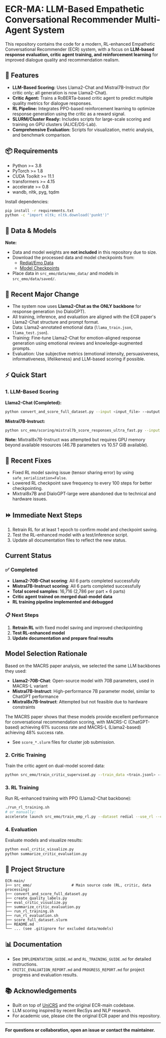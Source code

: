 # ECR-MA: LLM-Based Empathetic Conversational Recommender Multi-Agent System

This repository contains the code for a modern, RL-enhanced Empathetic Conversational Recommender (ECR) system, with a focus on **LLM-based response evaluation, critic agent training, and reinforcement learning** for improved dialogue quality and recommendation realism.

## 🚀 Features

- **LLM-Based Scoring:** Uses Llama2-Chat and Mistral7B-Instruct (for critic only; all generation is now Llama2-Chat).
- **Critic Agent:** Trains a RoBERTa-based critic agent to predict multiple quality metrics for dialogue responses.
- **RL Pipeline:** Integrates PPO-based reinforcement learning to optimize response generation using the critic as a reward signal.
- **SLURM/Cluster Ready:** Includes scripts for large-scale scoring and training on GPU clusters (ALICE/DS-Lab).
- **Comprehensive Evaluation:** Scripts for visualization, metric analysis, and benchmark comparison.

## 📦 Requirements

- Python >= 3.8
- PyTorch >= 1.8
- CUDA Toolkit >= 11.1
- transformers >= 4.15
- accelerate >= 0.8
- wandb, nltk, pyg, tqdm

Install dependencies:
```bash
pip install -r requirements.txt
python -c "import nltk; nltk.download('punkt')"
```

## 📁 Data & Models

**Note:**  
- Data and model weights are **not included** in this repository due to size.
- Download the processed data and model checkpoints from:
  - [Redial/Emo Data](https://drive.google.com/file/d/1fb9kDo8uSRLlwc5c4nUw8DZHR5XOY_l_/view?usp=sharing)
  - [Model Checkpoints](https://drive.google.com/file/d/1uBtcqbQByVrrJ1hEwk2dvsAOxuvEgE19/view?usp=sharing)
- Place data in `src_emo/data/emo_data/` and models in `src_emo/data/saved/`.

## 🚨 Recent Major Change
- The system now uses **Llama2-Chat as the ONLY backbone** for response generation (no DialoGPT).
- All training, inference, and evaluation are aligned with the ECR paper's Llama2-Chat structure and prompt format.
- Data: Llama2-annotated emotional data (`llama_train.json`, `llama_test.json`).
- Training: Fine-tune Llama2-Chat for emotion-aligned response generation using emotional reviews and knowledge-augmented prompts.
- Evaluation: Use subjective metrics (emotional intensity, persuasiveness, informativeness, lifelikeness) and LLM-based scoring if possible.

## ⚡ Quick Start

### 1. LLM-Based Scoring

**Llama2-Chat (Completed):**
```bash
python convert_and_score_full_dataset.py --input <input_file> --output <output_file>
```

**Mistral7B-Instruct:**
```bash
python src_emo/scoring/mistral7b_score_responses_ultra_fast.py --input <input_file> --output <output_file>
```

**Note:** Mixtral8x7B-Instruct was attempted but requires GPU memory beyond available resources (46.7B parameters vs 10.57 GiB available).

## 🚨 Recent Fixes
- Fixed RL model saving issue (tensor sharing error) by using `safe_serialization=False`.
- Lowered RL checkpoint save frequency to every 100 steps for better checkpointing.
- Mixtral8x7B and DialoGPT-large were abandoned due to technical and hardware issues.

## ⏩ Immediate Next Steps
1. Retrain RL for at least 1 epoch to confirm model and checkpoint saving.
2. Test the RL-enhanced model with a test/inference script.
3. Update all documentation files to reflect the new status.

## Current Status

### ✅ Completed
- **Llama2-70B-Chat scoring**: All 6 parts completed successfully
- **Mistral7B-Instruct scoring**: All 6 parts completed successfully  
- **Total scored samples**: 16,716 (2,786 per part × 6 parts)
- **Critic agent trained on merged dual-model data**
- **RL training pipeline implemented and debugged**

### 📋 Next Steps
1. **Retrain RL** with fixed model saving and improved checkpointing
2. **Test RL-enhanced model**
3. **Update documentation and prepare final results**

## Model Selection Rationale

Based on the MACRS paper analysis, we selected the same LLM backbones they used:

- **Llama2-70B-Chat**: Open-source model with 70B parameters, used in MACRS-L variant
- **Mistral7B-Instruct**: High-performance 7B parameter model, similar to ChatGPT performance
- **Mixtral8x7B-Instruct**: Attempted but not feasible due to hardware constraints

The MACRS paper shows that these models provide excellent performance for conversational recommendation scoring, with MACRS-C (ChatGPT-based) achieving 61% success rate and MACRS-L (Llama2-based) achieving 48% success rate.

- See `score_*.slurm` files for cluster job submission.

### 2. Critic Training

Train the critic agent on dual-model scored data:
```bash
python src_emo/train_critic_supervised.py --train_data <train.jsonl> --val_data <val.jsonl> --output_dir critic_pretrained
```

### 3. RL Training

Run RL-enhanced training with PPO (Llama2-Chat backbone):
```bash
./run_rl_training.sh
# or manually:
accelerate launch src_emo/train_emp_rl.py --dataset redial --use_rl --critic_pretrained_path critic_pretrained/critic_pretrained_final.pth --output_dir models/rl_enhanced_ecr --model llama2-chat
```

### 4. Evaluation

Evaluate models and visualize results:
```bash
python eval_critic_visualize.py
python summarize_critic_evaluation.py
```

## 📝 Project Structure

```
ECR-main/
├── src_emo/                  # Main source code (RL, critic, data processing)
├── convert_and_score_full_dataset.py
├── create_quality_labels.py
├── eval_critic_visualize.py
├── summarize_critic_evaluation.py
├── run_rl_training.sh
├── run_rl_evaluation.sh
├── score_full_dataset.slurm
├── README.md
└── ... (see .gitignore for excluded data/models)
```

## 📊 Documentation

- See `IMPLEMENTATION_GUIDE.md` and `RL_TRAINING_GUIDE.md` for detailed instructions.
- `CRITIC_EVALUATION_REPORT.md` and `PROGRESS_REPORT.md` for project progress and evaluation results.

## 📚 Acknowledgements

- Built on top of [UniCRS](https://github.com/RUCAIBox/UniCRS) and the original ECR-main codebase.
- LLM scoring inspired by recent RecSys and NLP research.
- For academic use, please cite the original ECR paper and this repository.

---

**For questions or collaboration, open an issue or contact the maintainer.**
